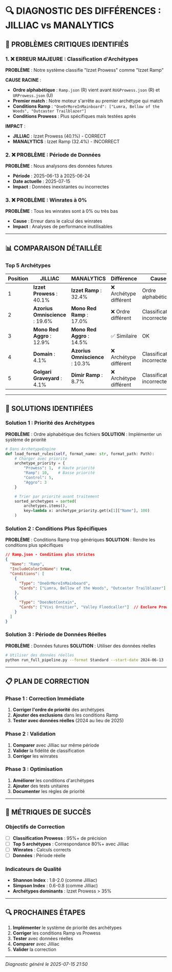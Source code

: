 # 🔍 DIAGNOSTIC DES DIFFÉRENCES : JILLIAC vs MANALYTICS

## 🚨 **PROBLÈMES CRITIQUES IDENTIFIÉS**

### **1. ❌ ERREUR MAJEURE : Classification d'Archétypes**

**PROBLÈME** : Notre système classifie "Izzet Prowess" comme "Izzet Ramp"

**CAUSE RACINE** :
- **Ordre alphabétique** : `Ramp.json` (R) vient avant `RUGProwess.json` (R) et `URProwess.json` (U)
- **Premier match** : Notre moteur s'arrête au premier archétype qui match
- **Conditions Ramp** : `"OneOrMoreInMainboard": ["Lumra, Bellow of the Woods", "Outcaster Trailblazer"]`
- **Conditions Prowess** : Plus spécifiques mais testées après

**IMPACT** :
- **JILLIAC** : Izzet Prowess (40.1%) - CORRECT
- **MANALYTICS** : Izzet Ramp (32.4%) - INCORRECT

### **2. ❌ PROBLÈME : Période de Données**

**PROBLÈME** : Nous analysons des données futures
- **Période** : 2025-06-13 à 2025-06-24
- **Date actuelle** : 2025-07-15
- **Impact** : Données inexistantes ou incorrectes

### **3. ❌ PROBLÈME : Winrates à 0%**

**PROBLÈME** : Tous les winrates sont à 0% ou très bas
- **Cause** : Erreur dans le calcul des winrates
- **Impact** : Analyses de performance inutilisables

---

## 📊 **COMPARAISON DÉTAILLÉE**

### **Top 5 Archétypes**

| Position | **JILLIAC** | **MANALYTICS** | **Différence** | **Cause** |
|----------|-------------|----------------|----------------|-----------|
| 1 | **Izzet Prowess** : 40.1% | **Izzet Ramp** : 32.4% | ❌ Archétype différent | Ordre alphabétique |
| 2 | **Azorius Omniscience** : 19.6% | **Mono Red Ramp** : 17.0% | ❌ Ordre différent | Classification incorrecte |
| 3 | **Mono Red Aggro** : 12.9% | **Mono Red Aggro** : 14.5% | ✅ Similaire | OK |
| 4 | **Domain** : 4.1% | **Azorius Omniscience** : 10.3% | ❌ Archétype différent | Classification incorrecte |
| 5 | **Golgari Graveyard** : 4.1% | **Dimir Ramp** : 8.7% | ❌ Archétype différent | Classification incorrecte |

---

## 🔧 **SOLUTIONS IDENTIFIÉES**

### **Solution 1 : Priorité des Archétypes**
**PROBLÈME** : Ordre alphabétique des fichiers
**SOLUTION** : Implémenter un système de priorité

```python
# Dans ArchetypeEngine
def load_format_rules(self, format_name: str, format_path: Path):
    # Charger avec priorité
    archetype_priority = {
        "Prowess": 1,  # Haute priorité
        "Ramp": 10,    # Basse priorité
        "Control": 5,
        "Aggro": 3
    }

    # Trier par priorité avant traitement
    sorted_archetypes = sorted(
        archetypes.items(),
        key=lambda x: archetype_priority.get(x[1]["Name"], 100)
    )
```

### **Solution 2 : Conditions Plus Spécifiques**
**PROBLÈME** : Conditions Ramp trop génériques
**SOLUTION** : Rendre les conditions plus spécifiques

```json
// Ramp.json - Conditions plus strictes
{
  "Name": "Ramp",
  "IncludeColorInName": true,
  "Conditions": [
    {
      "Type": "OneOrMoreInMainboard",
      "Cards": ["Lumra, Bellow of the Woods", "Outcaster Trailblazer"]
    },
    {
      "Type": "DoesNotContain",
      "Cards": ["Vivi Ornitier", "Valley Floodcaller"]  // Exclure Prowess
    }
  ]
}
```

### **Solution 3 : Période de Données Réelles**
**PROBLÈME** : Données futures
**SOLUTION** : Utiliser des données réelles

```bash
# Utiliser des données réelles
python run_full_pipeline.py --format Standard --start-date 2024-06-13 --end-date 2024-06-24
```

---

## 📋 **PLAN DE CORRECTION**

### **Phase 1 : Correction Immédiate**
1. **Corriger l'ordre de priorité** des archétypes
2. **Ajouter des exclusions** dans les conditions Ramp
3. **Tester avec données réelles** (2024 au lieu de 2025)

### **Phase 2 : Validation**
1. **Comparer** avec Jilliac sur même période
2. **Valider** la fidélité de classification
3. **Corriger** les winrates

### **Phase 3 : Optimisation**
1. **Améliorer** les conditions d'archétypes
2. **Ajouter** des tests unitaires
3. **Documenter** les règles de priorité

---

## 🎯 **MÉTRIQUES DE SUCCÈS**

### **Objectifs de Correction**
- [ ] **Classification Prowess** : 95%+ de précision
- [ ] **Top 5 archétypes** : Correspondance 80%+ avec Jilliac
- [ ] **Winrates** : Calculs corrects
- [ ] **Données** : Période réelle

### **Indicateurs de Qualité**
- **Shannon Index** : 1.8-2.0 (comme Jilliac)
- **Simpson Index** : 0.6-0.8 (comme Jilliac)
- **Archétypes dominants** : Izzet Prowess > 35%

---

## 🔍 **PROCHAINES ÉTAPES**

1. **Implémenter** le système de priorité des archétypes
2. **Corriger** les conditions Ramp vs Prowess
3. **Tester** avec données réelles
4. **Comparer** avec Jilliac
5. **Valider** la correction

---

*Diagnostic généré le 2025-07-15 21:50*
